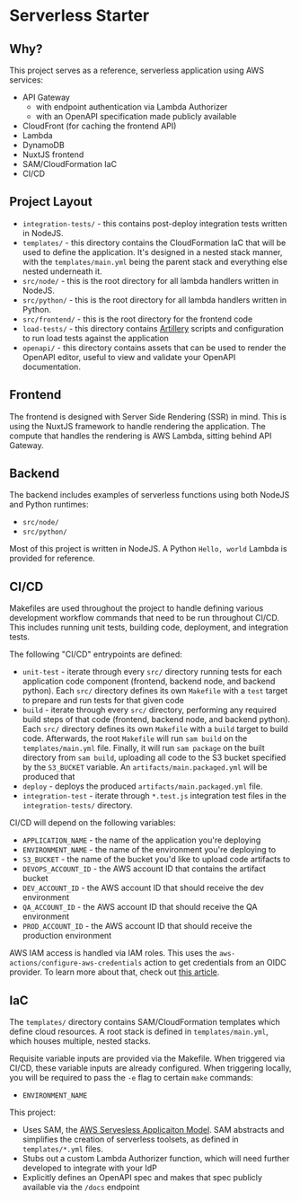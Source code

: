 # Serverless Starter

## Why?

This project serves as a reference, serverless application using AWS services:
- API Gateway
    - with endpoint authentication via Lambda Authorizer
    - with an OpenAPI specification made publicly available
- CloudFront (for caching the frontend API)
- Lambda
- DynamoDB
- NuxtJS frontend
- SAM/CloudFormation IaC
- CI/CD

## Project Layout

- `integration-tests/` - this contains post-deploy integration tests written in NodeJS.
- `templates/` - this directory contains the CloudFormation IaC that will be used to define the application. It's designed in a nested stack manner, with the `templates/main.yml` being the parent stack and everything else nested underneath it.
- `src/node/` - this is the root directory for all lambda handlers written in NodeJS.
- `src/python/` - this is the root directory for all lambda handlers written in Python.
- `src/frontend/` - this is the root directory for the frontend code
- `load-tests/` - this directory contains [Artillery](https://www.artillery.io/) scripts and configuration to run load tests against the application
- `openapi/` - this directory contains assets that can be used to render the OpenAPI editor, useful to view and validate your OpenAPI documentation.

## Frontend

The frontend is designed with Server Side Rendering (SSR) in mind. This is using the NuxtJS framework to handle rendering the application. The compute that handles the rendering is AWS Lambda, sitting behind API Gateway.

## Backend

The backend includes examples of serverless functions using both NodeJS and Python runtimes:
- `src/node/`
- `src/python/`

Most of this project is written in NodeJS. A Python `Hello, world` Lambda is provided for reference.

## CI/CD

Makefiles are used throughout the project to handle defining various development workflow commands that need to be run throughout CI/CD. This includes running unit tests, building code, deployment, and integration tests.

The following "CI/CD" entrypoints are defined:

- `unit-test` - iterate through every `src/` directory running tests for each application code component (frontend, backend node, and backend python). Each `src/` directory defines its own `Makefile` with a `test` target to prepare and run tests for that given code
- `build` - iterate through every `src/` directory, performing any required build steps of that code (frontend, backend node, and backend python). Each `src/` directory defines its own `Makefile` with a `build` target to build code. Afterwards, the root `Makefile` will run `sam build` on the `templates/main.yml` file. Finally, it will run `sam package` on the built directory from `sam build`, uploading all code to the S3 bucket specified by the `S3_BUCKET` variable. An `artifacts/main.packaged.yml` will be produced that
- `deploy` - deploys the produced `artifacts/main.packaged.yml` file.
- `integration-test` - iterate through `*.test.js` integration test files in the `integration-tests/` directory.

CI/CD will depend on the following variables:

- `APPLICATION_NAME` - the name of the application you're deploying
- `ENVIRONMENT_NAME` - the name of the environment you're deploying to
- `S3_BUCKET` - the name of the bucket you'd like to upload code artifacts to
- `DEVOPS_ACCOUNT_ID` - the AWS account ID that contains the artifact bucket
- `DEV_ACCOUNT_ID` - the AWS account ID that should receive the dev environment
- `QA_ACCOUNT_ID` - the AWS account ID that should receive the QA environment
- `PROD_ACCOUNT_ID` - the AWS account ID that should receive the production environment

AWS IAM access is handled via IAM roles. This uses the `aws-actions/configure-aws-credentials` action to get credentials from an OIDC provider. To learn more about that, check out [this article](https://docs.github.com/en/actions/deployment/security-hardening-your-deployments/configuring-openid-connect-in-amazon-web-services).

## IaC

The `templates/` directory contains SAM/CloudFormation templates which define cloud resources. A root stack is defined in `templates/main.yml`, which houses multiple, nested stacks.

Requisite variable inputs are provided via the Makefile. When triggered via CI/CD, these variable inputs are already configured. When triggering locally, you will be required to pass the `-e` flag to certain `make` commands:
- `ENVIRONMENT_NAME`

This project:
- Uses SAM, the [AWS Servesless Applicaiton Model](https://docs.aws.amazon.com/serverless-application-model/latest/developerguide/what-is-sam.html). SAM abstracts and simplifies the creation of serverless toolsets, as defined in `templates/*.yml` files.
- Stubs out a custom Lambda Authorizer function, which will need further developed to integrate with your IdP
- Explicitly defines an OpenAPI spec and makes that spec publicly available via the `/docs` endpoint
